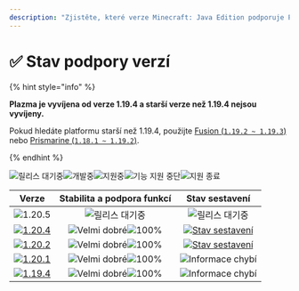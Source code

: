 ```yaml
---
description: "Zjistěte, které verze Minecraft: Java Edition podporuje Plazma."
---
```


# ✅ Stav podpory verzí

{% hint style="info" %}

**Plazma je vyvíjena od verze 1.19.4 a starší verze než 1.19.4 nejsou vyvíjeny.**

Pokud hledáte platformu starší než 1.19.4, použijte [Fusion (`1.19.2 ~ 1.19.3`)](https://github.com/RuinedTechnologyUnify/Fusion) nebo [Prismarine (`1.18.1 ~ 1.19.2`)](https://github.com/PrismarineTeam/Prismarine).

{% endhint %}

[wtr]: <https://badge.plazmamc.org/0/Čeká na vydání>
[ukn]: https://badge.plazmamc.org/0/Informace%20chybí
[vgd]: https://badge.plazmamc.org/1/Velmi%20dobré
[100]: https://badge.plazmamc.org/percent/100

![릴리스 대기중][wtr]![개발중](https://badge.plazmamc.org/1/개발중)![지원중](https://badge.plazmamc.org/2/지원중)![기능 지원 중단](https://badge.plazmamc.org/6/기능%20지원%20중단)![지원 종료](https://badge.plazmamc.org/4/지원%20종료)

|                                       Verze                                       | Stabilita    a    podpora funkcí |                                              Stav sestavení                                             |
| :-------------------------------------------------------------------------------: | :------------------------------: | :-----------------------------------------------------------------------------------------------------: |
|                   ![1.20.5](https://badge.plazmamc.org/0/1.20.5)                  |          ![릴리스 대기중][wtr]         |                                             ![릴리스 대기중][wtr]                                             |
| [![1.20.4](https://badge.plazmamc.org/2/1.20.4)](https://git.plazmamc.org/1.20.4) |  ![Velmi dobré][vgd]![100%][100] | [![Stav sestavení](https://build.plazmamc.org/1.20.4)](https://build.plazmamc.org/1.20.4?redirect=true) |
| [![1.20.2](https://badge.plazmamc.org/6/1.20.2)](https://git.plazmamc.org/1.20.2) |  ![Velmi dobré][vgd]![100%][100] | [![Stav sestavení](https://build.plazmamc.org/1.20.2)](https://build.plazmamc.org/1.20.2?redirect=true) |
| [![1.20.1](https://badge.plazmamc.org/4/1.20.1)](https://git.plazmamc.org/1.20.1) |  ![Velmi dobré][vgd]![100%][100] |                                         ![Informace chybí][ukn]                                         |
| [![1.19.4](https://badge.plazmamc.org/4/1.19.4)](https://git.plazmamc.org/1.19.4) |  ![Velmi dobré][vgd]![100%][100] |                                         ![Informace chybí][ukn]                                         |

